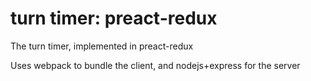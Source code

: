 # turn timer: preact-redux

The turn timer, implemented in preact-redux

Uses webpack to bundle the client, and nodejs+express for the server
